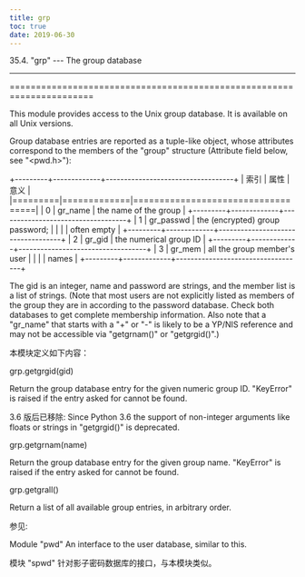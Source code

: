 ```yaml
---
title: grp
toc: true
date: 2019-06-30
---
```

35.4. "grp" --- The group database
**********************************

======================================================================

This module provides access to the Unix group database. It is
available on all Unix versions.

Group database entries are reported as a tuple-like object, whose
attributes correspond to the members of the "group" structure
(Attribute field below, see "<pwd.h>"):

+---------+-------------+-----------------------------------+
| 索引    | 属性        | 意义                              |
|=========|=============|===================================|
| 0       | gr_name     | the name of the group             |
+---------+-------------+-----------------------------------+
| 1       | gr_passwd   | the (encrypted) group password;   |
|         |             | often empty                       |
+---------+-------------+-----------------------------------+
| 2       | gr_gid      | the numerical group ID            |
+---------+-------------+-----------------------------------+
| 3       | gr_mem      | all the group member's  user      |
|         |             | names                             |
+---------+-------------+-----------------------------------+

The gid is an integer, name and password are strings, and the member
list is a list of strings. (Note that most users are not explicitly
listed as members of the group they are in according to the password
database.  Check both databases to get complete membership
information.  Also note that a "gr_name" that starts with a "+" or "-"
is likely to be a YP/NIS reference and may not be accessible via
"getgrnam()" or "getgrgid()".)

本模块定义如下内容：

grp.getgrgid(gid)

   Return the group database entry for the given numeric group ID.
   "KeyError" is raised if the entry asked for cannot be found.

   3.6 版后已移除: Since Python 3.6 the support of non-integer
   arguments like floats or strings in "getgrgid()" is deprecated.

grp.getgrnam(name)

   Return the group database entry for the given group name.
   "KeyError" is raised if the entry asked for cannot be found.

grp.getgrall()

   Return a list of all available group entries, in arbitrary order.

参见:

  Module "pwd"
     An interface to the user database, similar to this.

  模块 "spwd"
     针对影子密码数据库的接口，与本模块类似。
